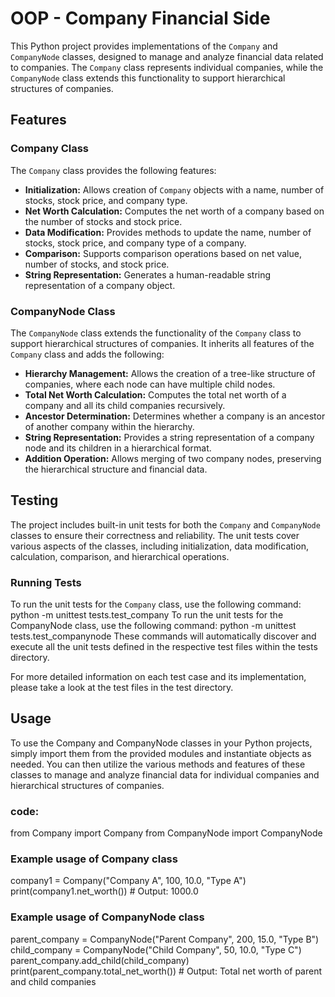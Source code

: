 # OOP - Company Financial Side

This Python project provides implementations of the `Company` and `CompanyNode` classes, designed to manage and analyze financial data related to companies. The `Company` class represents individual companies, while the `CompanyNode` class extends this functionality to support hierarchical structures of companies.

## Features

### Company Class

The `Company` class provides the following features:

- **Initialization:** Allows creation of `Company` objects with a name, number of stocks, stock price, and company type.
- **Net Worth Calculation:** Computes the net worth of a company based on the number of stocks and stock price.
- **Data Modification:** Provides methods to update the name, number of stocks, stock price, and company type of a company.
- **Comparison:** Supports comparison operations based on net value, number of stocks, and stock price.
- **String Representation:** Generates a human-readable string representation of a company object.

### CompanyNode Class

The `CompanyNode` class extends the functionality of the `Company` class to support hierarchical structures of companies. It inherits all features of the `Company` class and adds the following:

- **Hierarchy Management:** Allows the creation of a tree-like structure of companies, where each node can have multiple child nodes.
- **Total Net Worth Calculation:** Computes the total net worth of a company and all its child companies recursively.
- **Ancestor Determination:** Determines whether a company is an ancestor of another company within the hierarchy.
- **String Representation:** Provides a string representation of a company node and its children in a hierarchical format.
- **Addition Operation:** Allows merging of two company nodes, preserving the hierarchical structure and financial data.

## Testing

The project includes built-in unit tests for both the `Company` and `CompanyNode` classes to ensure their correctness and reliability. The unit tests cover various aspects of the classes, including initialization, data modification, calculation, comparison, and hierarchical operations.

### Running Tests

To run the unit tests for the `Company` class, use the following command:
python -m unittest tests.test_company
To run the unit tests for the CompanyNode class, use the following command:
python -m unittest tests.test_companynode
These commands will automatically discover and execute all the unit tests defined in the respective test files within the tests directory.

For more detailed information on each test case and its implementation, please take a look at the test files in the test directory.
## Usage
To use the Company and CompanyNode classes in your Python projects, simply import them from the provided modules and instantiate objects as needed. You can then utilize the various methods and features of these classes to manage and analyze financial data for individual companies and hierarchical structures of companies.

### **code:**
from Company import Company
from CompanyNode import CompanyNode

### Example usage of Company class
company1 = Company("Company A", 100, 10.0, "Type A")
print(company1.net_worth())  # Output: 1000.0

### Example usage of CompanyNode class
parent_company = CompanyNode("Parent Company", 200, 15.0, "Type B")
child_company = CompanyNode("Child Company", 50, 10.0, "Type C")
parent_company.add_child(child_company)
print(parent_company.total_net_worth())  # Output: Total net worth of parent and child companies


